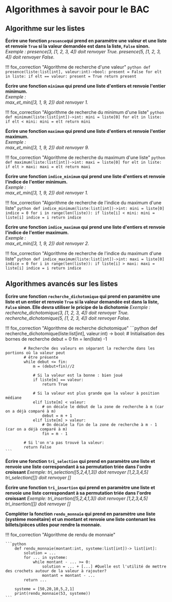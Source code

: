 # Algorithmes à savoir pour le BAC

## Algorithme sur les listes

**Écrire une fonction `presence`qui prend en paramètre une valeur et une liste et renvoie `True` si la valeur demandée est dans la liste, `False` sinon.**
*Exemple :*
*presence(3, [1, 2, 3, 4]) doit renvoyer True.*
*presence(5, [1, 2, 3, 4]) doit renvoyer False.*

!!! fox_correction "Algorithme de recherche d'une valeur"
    ```python
        def presence(liste:list[int], valeur:int)->bool:
            present = False
            for elt in liste:
                if elt == valeur:
                    present = True
            return present
    ```

**Écrire une fonction `minimum` qui prend une liste d'entiers et renvoie l'entier minimum.**  
*Exemple :*  
*max_et_min([3, 1, 9, 2]) doit renvoyer 1.*

!!! fox_correction "Algorithme de recherche du minimum d'une liste"
    ```python
        def minimum(liste:list[int])->int:
            mini = liste[0]
            for elt in liste:
                if elt < mini:
                    mini = elt
            return mini
    ```

**Écrire une fonction `maximum` qui prend une liste d'entiers et renvoie l'entier maximum.**  
*Exemple :*  
*max_et_min([3, 1, 9, 2]) doit renvoyer 9.*

!!! fox_correction "Algorithme de recherche du maximum d'une liste"
    ```python
        def maximum(liste:list[int])->int:
            maxi = liste[0]
            for elt in liste:
                if elt > maxi:
                    maxi = elt
            return maxi
    ```

**Écrire une fonction `indice_minimum` qui prend une liste d'entiers et renvoie l'indice de l'entier minimum.**  
*Exemple :*  
*max_et_min([3, 1, 9, 2]) doit renvoyer 1.*

!!! fox_correction "Algorithme de recherche de l'indice du maximum d'une liste"
    ```python
        def indice_minimum(liste:list[int])->int:
            mini = liste[0]
            indice = 0
            for i in range(len(liste)):
                if liste[i] < mini:
                    mini = liste[i]
                    indice = i
            return indice
    ```

**Écrire une fonction `indice_maximum` qui prend une liste d'entiers et renvoie l'indice de l'entier maximum.**  
*Exemple :*  
*max_et_min([3, 1, 9, 2]) doit renvoyer 2.*

!!! fox_correction "Algorithme de recherche de l'indice du maximum d'une liste"
    ```python
        def indice_maximum(liste:list[int])->int:
            maxi = liste[0]
            indice = 0
            for i in range(len(liste)):
                if liste[i] > maxi:
                    maxi = liste[i]
                    indice = i
            return indice
    ```

## Algorithmes avancés sur les listes

**Écrire une fonction `recherche_dichotomique` qui prend en paramètre une liste et un entier et renvoie `True` si la valeur demandée est dans la liste, `False` sinon. Elle devra utiliser le pricipe de la dichotomie**
*Exemple :*
*recherche_dichotomique(3, [1, 2, 3, 4]) doit renvoyer True.*
*recherche_dichotomique(5, [1, 2, 3, 4]) doit renvoyer False.*

!!! fox_correction "Algorithme de recherche dichotomique"
    ```python
        def recherche_dichotomique(liste:list[int], valeur:int) -> bool:
            # Initialisation des bornes de recherche
            debut = 0
            fin = len(liste) -1

            # Recherche des valeurs en séparant la recherche dans les portions où la valeur peut
            # être présente
            while debut <= fin:
                m = (debut+fin)//2

                # Si la valeur est la bonne : bien joué
                if liste[m] == valeur:
                    return True

                # Si la valeur est plus grande que la valeur à position médiane
                elif liste[m] < valeur:
                    # on décale le début de la zone de recherche à m (car on a déjà comparé à m)
                    debut = m + 1
                elif liste[m] > valeur:
                    # On décale la fin de la zone de recherche à m - 1 (car on a déjà comparé à m)
                    fin = m - 1

            # Si l'on n'a pas trouvé la valeur:
            return False
    ```

**Écrire une fonction `tri_selection` qui prend en paramètre une liste et renvoie une liste correspondant à sa permutation triée dans l'ordre croissant**
*Exemple:*
*tri_selection([5,2,4,1,3]) doit renvoyer [1,2,3,4,5]*
*tri_selection([]) doit renvoyer []*

**Écrire une fonction `tri_insertion` qui prend en paramètre une liste et renvoie une liste correspondant à sa permutation triée dans l'ordre croissant**
*Exemple:*
*tri_insertion([5,2,4,1,3]) doit renvoyer [1,2,3,4,5]*
*tri_insertion([]) doit renvoyer []*

**Compléter la fonction `rendu_monnaie` qui prend en paramètre une liste (système monétaire) et un montant et renvoie une liste contenant les billets/pièces utiles pour rendre la monnaie.**

!!! fox_correction "Algorithme de rendu de monnaie"

    ```python
        def rendu_monnaie(montant:int, systeme:list[int])-> list[int]:
            solution = ...
            for ... in systeme:
                while montant - ... >= 0:
                    solution = ... + [...] #Quelle est l'utilité de mettre des crochets autour de la valeur à rajouter?
                    montant = montant - ...
            return ...

        systeme = [50,20,10,5,2,1]
        print(rendu_monnaie(53, systeme)) 
    ```
